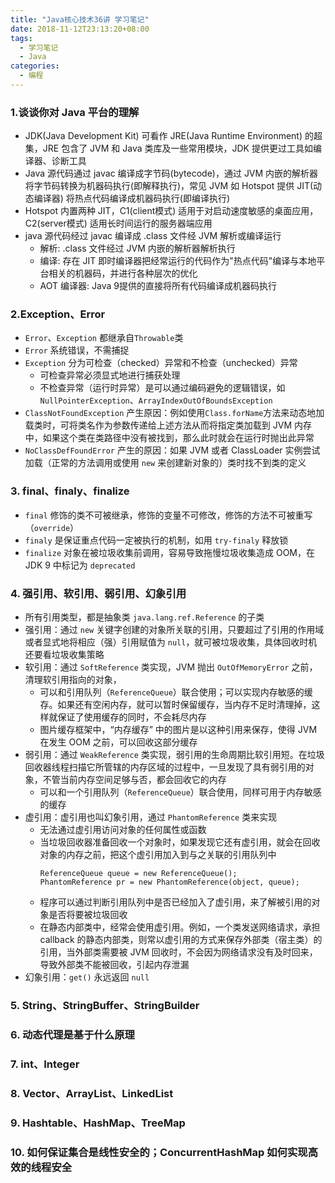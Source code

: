 ```yaml
---
title: "Java核心技术36讲 学习笔记"
date: 2018-11-12T23:13:20+08:00
tags:
  - 学习笔记
  - Java
categories:
  - 编程
---
```


### 1.谈谈你对 Java 平台的理解
- JDK(Java Development Kit) 可看作 JRE(Java Runtime Environment) 的超集，JRE 包含了 JVM 和 Java 类库及一些常用模块，JDK 提供更过工具如编译器、诊断工具
- Java 源代码通过 javac 编译成字节码(bytecode)，通过 JVM 内嵌的解析器将字节码转换为机器码执行(即解释执行)，常见 JVM 如 Hotspot 提供 JIT(动态编译器) 将热点代码编译成机器码执行(即编译执行)
- Hotspot 内置两种 JIT，C1(client模式) 适用于对启动速度敏感的桌面应用，C2(server模式) 适用长时间运行的服务器端应用
- java 源代码经过 javac 编译成 .class 文件经 JVM 解析或编译运行
  - 解析: .class 文件经过 JVM 内嵌的解析器解析执行
  - 编译: 存在 JIT 即时编译器把经常运行的代码作为"热点代码"编译与本地平台相关的机器码，并进行各种层次的优化
  - AOT 编译器: Java 9提供的直接将所有代码编译成机器码执行

### 2.Exception、Error
- `Error`、`Exception` 都继承自`Throwable`类
- `Error` 系统错误，不需捕捉
- `Exception` 分为可检查（checked）异常和不检查（unchecked）异常
  - 可检查异常必须显式地进行捕获处理
  - 不检查异常（运行时异常）是可以通过编码避免的逻辑错误，如 `NullPointerException`、`ArrayIndexOutOfBoundsException`
- `ClassNotFoundException` 产生原因：例如使用`Class.forName`方法来动态地加载类时，可将类名作为参数传递给上述方法从而将指定类加载到 JVM 内存中，如果这个类在类路径中没有被找到，那么此时就会在运行时抛出此异常
- `NoClassDefFoundError` 产生的原因：如果 JVM 或者 ClassLoader 实例尝试加载（正常的方法调用或使用 `new` 来创建新对象的）类时找不到类的定义

### 3. final、finaly、finalize
- `final` 修饰的类不可被继承，修饰的变量不可修改，修饰的方法不可被重写（`override`）
- `finaly` 是保证重点代码一定被执行的机制，如用 `try-finaly` 释放锁
- `finalize` 对象在被垃圾收集前调用，容易导致拖慢垃圾收集造成 OOM，在 JDK 9 中标记为 `deprecated`

### 4. 强引用、软引用、弱引用、幻象引用
- 所有引用类型，都是抽象类 `java.lang.ref.Reference` 的子类
- 强引用：通过 `new` 关键字创建的对象所关联的引用，只要超过了引用的作用域或者显式地将相应（强）引用赋值为 `null`，就可被垃圾收集，具体回收时机还要看垃圾收集策略
- 软引用：通过 `SoftReference` 类实现，JVM 抛出 `OutOfMemoryError` 之前，清理软引用指向的对象，
  - 可以和引用队列（`ReferenceQueue`）联合使用；可以实现内存敏感的缓存。如果还有空闲内存，就可以暂时保留缓存，当内存不足时清理掉，这样就保证了使用缓存的同时，不会耗尽内存
  - 图片缓存框架中，“内存缓存” 中的图片是以这种引用来保存，使得 JVM 在发生 OOM 之前，可以回收这部分缓存
- 弱引用：通过 `WeakReference` 类实现，弱引用的生命周期比软引用短。在垃圾回收器线程扫描它所管辖的内存区域的过程中，一旦发现了具有弱引用的对象，不管当前内存空间足够与否，都会回收它的内存
  - 可以和一个引用队列（`ReferenceQueue`）联合使用，同样可用于内存敏感的缓存
- 虚引用：虚引用也叫幻象引用，通过 `PhantomReference` 类来实现
  - 无法通过虚引用访问对象的任何属性或函数
  - 当垃圾回收器准备回收一个对象时，如果发现它还有虚引用，就会在回收对象的内存之前，把这个虚引用加入到与之关联的引用队列中
    ```
    ReferenceQueue queue = new ReferenceQueue();
    PhantomReference pr = new PhantomReference(object, queue); 
    ```
  - 程序可以通过判断引用队列中是否已经加入了虚引用，来了解被引用的对象是否将要被垃圾回收
  - 在静态内部类中，经常会使用虚引用。例如，一个类发送网络请求，承担 callback 的静态内部类，则常以虚引用的方式来保存外部类（宿主类）的引用，当外部类需要被 JVM 回收时，不会因为网络请求没有及时回来，导致外部类不能被回收，引起内存泄漏
- 幻象引用：`get()` 永远返回 `null`

### 5. String、StringBuffer、StringBuilder

### 6. 动态代理是基于什么原理

### 7. int、Integer

### 8. Vector、ArrayList、LinkedList

### 9. Hashtable、HashMap、TreeMap

### 10. 如何保证集合是线性安全的；ConcurrentHashMap 如何实现高效的线程安全